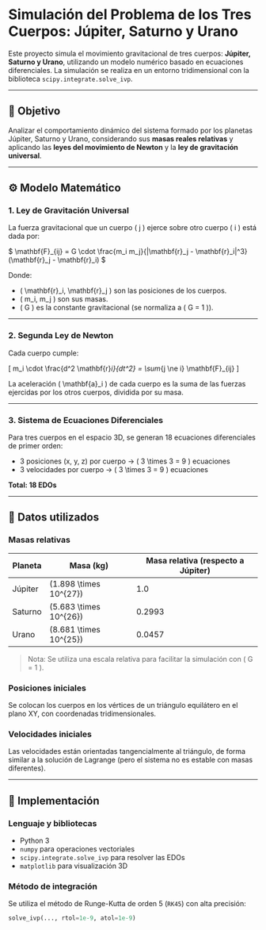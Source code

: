 # Simulación del Problema de los Tres Cuerpos: Júpiter, Saturno y Urano

Este proyecto simula el movimiento gravitacional de tres cuerpos: **Júpiter, Saturno y Urano**, utilizando un modelo numérico basado en ecuaciones diferenciales. La simulación se realiza en un entorno tridimensional con la biblioteca `scipy.integrate.solve_ivp`.

---

## 📌 Objetivo

Analizar el comportamiento dinámico del sistema formado por los planetas Júpiter, Saturno y Urano, considerando sus **masas reales relativas** y aplicando las **leyes del movimiento de Newton** y la **ley de gravitación universal**.

---

## ⚙️ Modelo Matemático

### 1. Ley de Gravitación Universal

La fuerza gravitacional que un cuerpo \( j \) ejerce sobre otro cuerpo \( i \) está dada por:

$
\mathbf{F}_{ij} = G \cdot \frac{m_i m_j}{|\mathbf{r}_j - \mathbf{r}_i|^3} (\mathbf{r}_j - \mathbf{r}_i)
$

Donde:
- \( \mathbf{r}_i, \mathbf{r}_j \) son las posiciones de los cuerpos.
- \( m_i, m_j \) son sus masas.
- \( G \) es la constante gravitacional (se normaliza a \( G = 1 \)).

---

### 2. Segunda Ley de Newton

Cada cuerpo cumple:

\[
m_i \cdot \frac{d^2 \mathbf{r}_i}{dt^2} = \sum_{j \ne i} \mathbf{F}_{ij}
\]

La aceleración \( \mathbf{a}_i \) de cada cuerpo es la suma de las fuerzas ejercidas por los otros cuerpos, dividida por su masa.

---

### 3. Sistema de Ecuaciones Diferenciales

Para tres cuerpos en el espacio 3D, se generan 18 ecuaciones diferenciales de primer orden:

- 3 posiciones (x, y, z) por cuerpo → \( 3 \times 3 = 9 \) ecuaciones
- 3 velocidades por cuerpo → \( 3 \times 3 = 9 \) ecuaciones

**Total: 18 EDOs**

---

## 🧮 Datos utilizados

### Masas relativas

| Planeta  | Masa (kg)             | Masa relativa (respecto a Júpiter) |
|----------|------------------------|------------------------------------|
| Júpiter  | \(1.898 \times 10^{27}\) | 1.0                                |
| Saturno  | \(5.683 \times 10^{26}\) | 0.2993                             |
| Urano    | \(8.681 \times 10^{25}\) | 0.0457                             |

> Nota: Se utiliza una escala relativa para facilitar la simulación con \( G = 1 \).

### Posiciones iniciales

Se colocan los cuerpos en los vértices de un triángulo equilátero en el plano XY, con coordenadas tridimensionales.

### Velocidades iniciales

Las velocidades están orientadas tangencialmente al triángulo, de forma similar a la solución de Lagrange (pero el sistema no es estable con masas diferentes).

---

## 🧪 Implementación

### Lenguaje y bibliotecas

- Python 3
- `numpy` para operaciones vectoriales
- `scipy.integrate.solve_ivp` para resolver las EDOs
- `matplotlib` para visualización 3D

### Método de integración

Se utiliza el método de Runge-Kutta de orden 5 (`RK45`) con alta precisión:

```python
solve_ivp(..., rtol=1e-9, atol=1e-9)
